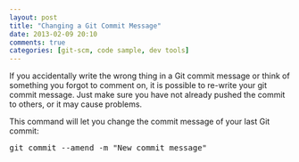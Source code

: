 ```yaml
---
layout: post
title: "Changing a Git Commit Message"
date: 2013-02-09 20:10
comments: true
categories: [git-scm, code sample, dev tools] 
---
```


If you accidentally write the wrong thing in a Git commit message or think of something you forgot to comment on, it is possible to re-write your git commit message. Just make sure you have not already pushed the commit to others, or it may cause problems.

This command will let you change the commit message of your last Git commit:
<pre>
git commit --amend -m "New commit message"
</pre>
